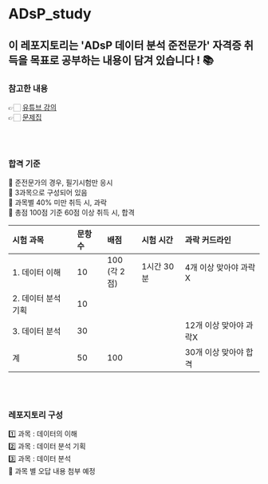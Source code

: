 # ADsP_study

## 이 레포지토리는 'ADsP 데이터 분석 준전문가' 자격증 취득을 목표로 공부하는 내용이 담겨 있습니다 ! 📚

### 참고한 내용
👉🏻 [유튜브 강의](https://www.youtube.com/watch?v=TpQVODGSbqY&list=PLRkxDdrb2YzgX3S7-ArA2Y9OWkQV1kpi5) </br>
👉🏻 [문제집](https://product.kyobobook.co.kr/detail/S000200613757)

</br>
</br>

### 합격 기준
📌 준전문가의 경우, 필기시험만 응시</br>
📌 3과목으로 구성되어 있음</br>
📌 과목별 40% 미만 취득 시, 과락</br>
📌 총점 100점 기준 60점 이상 취득 시, 합격

|시험 과목|문항 수|배점|시험 시간|과락 커드라인|
|:--|:--|:--|:--|:--|
|1. 데이터 이해|10|100</br>(각 2점)|1시간 30분|4개 이상 맞아야 과락X|
|2. 데이터 분석 기획|10|||
|3. 데이터 분석|30|||12개 이상 맞아야 과락X|
|계|50|100||30개 이상 맞아야 합격|

</br>
</br>

### 레포지토리 구성
1️⃣ 과목 : 데이터의 이해</br>
2️⃣ 과목 : 데이터 분석 기획</br>
3️⃣ 과목 : 데이터 분석</br>
📝 과목 별 오답 내용 첨부 예정


